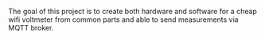 

The goal of this project is to create both hardware and software for
 a cheap wifi voltmeter from common parts and able to send
 measurements via MQTT broker.

